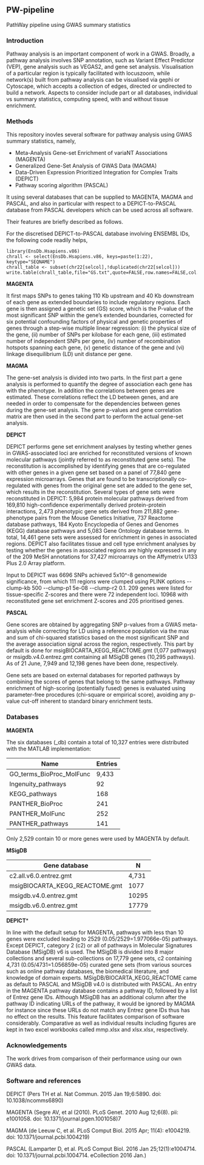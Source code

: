 ## PW-pipeline

PathWay pipeline using GWAS summary statistics

### Introduction

Pathway analysis is an important component of work in a GWAS. Broadly, a pathway analysis involves SNP annotation, such as Variant Effect Predictor (VEP), gene 
analysis such as VEGAS2, and gene set analysis. Visualisation of a particular region is typically facilitated with locuszoom, while network(s) built from pathway 
analysis can be visualised via gephi or Cytoscape, which accepts a collection of edges, directed or undirected to build a network. Aspects to consider include part 
or all databases, individual vs summary statistics, computing speed, with and without tissue enrichment. 

### Methods

This repository inovles several software for pathway analysis using GWAS summary statistics, namely,

* Meta-Analysis Gene-set Enrichment of variaNT Associations (MAGENTA)
* Generalized Gene-Set Analysis of GWAS Data (MAGMA)
* Data-Driven Expression Prioritized Integration for Complex Traits (DEPICT)
* Pathway scoring algorithm (PASCAL)

It using several databases that can be supplied to MAGENTA, MAGMA and PASCAL, and also in particular with respect to a DEPICT-to-PASCAL database from PASCAL 
developers which can be used across all software.

Their features are briefly described as follows.

For the discretised DEPICT-to-PASCAL database involving ENSEMBL IDs, the following code readily helps,
```
library(EnsDb.Hsapiens.v86)
chrall <- select(EnsDb.Hsapiens.v86, keys=paste(1:22), keytype="SEQNAME")
chrall_table <- subset(chr22[selcol],!duplicated(chr22[selcol]))
write.table(chrall_table,file="GS.txt",quote=FALSE,row.names=FALSE,col.names=FALSE)
```

**MAGENTA**

It first maps SNPs to genes taking 110 Kb upstream and 40 Kb downstream of each gene as extended boundaries to include regulatory regions. Each gene is then 
assigned a genetic set (GS) score, which is the P-value of the most significant SNP within the gene’s extended boundaries, corrected for six potential confounding 
factors of physical and genetic properties of genes through a step-wise multiple linear regression: (i) the physical size of the gene, (ii) number of SNPs per 
kilobase for each gene, (iii) estimated number of independent SNPs per gene, (iv) number of recombination hotspots spanning each gene, (v) genetic distance of the 
gene and (vi) linkage disequilibrium (LD) unit distance per gene.

**MAGMA**

The gene-set analysis is divided into two parts. In the first part a gene analysis is performed to quantify the degree of association each gene has with the 
phenotype. In addition the correlations between genes are estimated. These correlations reflect the LD between genes, and are needed in order to compensate for the 
dependencies between genes during the gene-set analysis. The gene p-values and gene correlation matrix are then used in the second part to perform the actual 
gene-set analysis.

**DEPICT**

DEPICT performs gene set enrichment analyses by testing whether genes in GWAS-associated loci are enriched for reconstituted versions of known molecular pathways 
(jointly referred to as reconstituted gene sets). The reconstitution is accomplished by identifying genes that are co-regulated with other genes in a given gene set 
based on a panel of 77,840 gene expression microarrays. Genes that are found to be transcriptionally co-regulated with genes from the original gene set are added to 
the gene set, which results in the reconstitution. Several types of gene sets were reconstituted in DEPICT: 5,984 protein molecular pathways derived from 169,810 
high-confidence experimentally derived protein-protein interactions, 2,473 phenotypic gene sets derived from 211,882 gene-phenotype pairs from the Mouse Genetics 
Initiative, 737 Reactome database pathways, 184 Kyoto Encyclopedia of Genes and Genomes (KEGG) database pathways and 5,083 Gene Ontology database terms. In total, 
14,461 gene sets were assessed for enrichment in genes in associated regions. DEPICT also facilitates tissue and cell type enrichment analyses by testing whether 
the genes in associated regions are highly expressed in any of the 209 MeSH annotations for 37,427 microarrays on the Affymetrix U133 Plus 2.0 Array platform.

Input to DEPICT was 6696 SNPs achieved 5x10^-8 genomewide significance, from which 111 regions were clumped using PLINK options --clump-kb 500 --clump-p1 5e-08 
--clump-r2 0.1. 209 genes were listed for tissue-specific Z-scores and there were 72 independent loci. 10968 with reconstituted gene set enrichment Z-scores and 205 
prioritised genes.

**PASCAL**

Gene scores are obtained by aggregating SNP p-values from a GWAS meta-analysis while correcting for LD using a reference population via the max and sum of 
chi-squared statistics based on the most significant SNP and the average association signal across the region, respectively. This part by default is done for 
msigBIOCARTA_KEGG_REACTOME.gmt (1,077 pathways) or msigdb.v4.0.entrez.gmt containing all MSigDB genes (10,295 pathways). As of 21 June, 7,949 and 12,198 genes have 
been done, respectively.

Gene sets are based on external databases for reported pathways by combining the scores of genes that belong to the same pathways. Pathway enrichment of 
high-scoring (potentially fused) genes is evaluated using parameter-free procedures (chi-square or empirical score), avoiding any p-value cut-off inherent to 
standard binary enrichment tests.

### Databases

**MAGENTA**

The six databases (\_db) contain a total of 10,327 entries were distributed with the MATLAB implementation: 

Name | Entries
-----|--------
GO_terms_BioProc_MolFunc | 9,433
Ingenuity_pathways | 92
KEGG_pathways | 168
PANTHER_BioProc | 241
PANTHER_MolFunc | 252
PANTHER_pathways | 141

Only 2,529 contain 10 or more genes were used by MAGENTA by default.

**MSigDB**

Gene database | N
--------------|---
c2.all.v6.0.entrez.gmt | 4,731 
msigBIOCARTA_KEGG_REACTOME.gmt | 1077 
msigdb.v4.0.entrez.gmt | 10295 
msigdb.v6.0.entrez.gmt | 17779 

**DEPICT***

In line with the default setup for MAGENTA, pathways with less than 10 genes were excluded leading to 2529 (0.05/2529=1.977066e-05) pathways. Except DEPICT, 
category 2 (c2) or all of pathways in Molecular Signatures Database (MSigDB) v6 is used. The MSigDB is divided into 8 major collections and several sub-collections 
on 17,779 gene sets, c2 containing 4,731 (0.05/4731=1.056859e-05) curated gene sets (from various sources such as online pathway databases, the biomedical 
literature, and knowledge of domain experts. MSigDB/BIOCARTA_KEGG_REACTOME came as default to PASCAL and MSigDB v4.0 is distributed with PASCAL. 
An entry in the MAGENTA pathway database contains a pathway ID, followed by a list of Entrez gene IDs. Although MSigDB has an additional column after the pathway ID 
indicating URLs of the pathway, it would be ignored by MAGMA for instance since these URLs do not match any Entrez gene IDs thus has no effect on the results. This 
feature facilitates comparison of software considerably. Comparative as well as individual results including figures are kept in two excel workbooks called mmp.xlsx 
and xlsx.xlsx, respectively.


### Acknowledgements

The work drives from comparison of their performance using our own GWAS data.

### Software and references

DEPICT (Pers TH et al. Nat Commun. 2015 Jan 19;6:5890. doi: 10.1038/ncomms6890)

MAGENTA (Segre AV, et al (2010). PLoS Genet. 2010 Aug 12;6(8). pii: e1001058. doi: 10.1371/journal.pgen.1001058)7

MAGMA (de Leeuw C, et al. PLoS Comput Biol. 2015 Apr; 11(4): e1004219. doi:  10.1371/journal.pcbi.1004219)

PASCAL (Lamparter D, et al. PLoS Comput Biol. 2016 Jan 25;12(1):e1004714. doi: 10.1371/journal.pcbi.1004714. eCollection 2016 Jan.)
